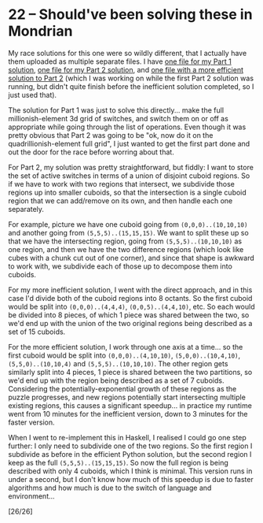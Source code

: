 # 22 &ndash; Should've been solving these in Mondrian
My race solutions for this one were so wildly different, that I actually have them uploaded as multiple separate files. I have [one file for my Part 1 solution](22a.py), [one file for my Part 2 solution](22b.py), and [one file with a more efficient solution to Part 2](22c.py) (which I was working on while the first Part 2 solution was running, but didn't quite finish before the inefficient solution completed, so I just used that).

The solution for Part 1 was just to solve this directly... make the full millionish-element 3d grid of switches, and switch them on or off as appropriate while going through the list of operations. Even though it was pretty obvious that Part 2 was going to be "ok, now do it on the quadrillionish-element full grid", I just wanted to get the first part done and out the door for the race before worring about that.

For Part 2, my solution was pretty straightforward, but fiddly: I want to store the set of active switches in terms of a union of disjoint cuboid regions. So if we have to work with two regions that intersect, we subdivide those regions up into smaller cuboids, so that the intersection is a single cuboid region that we can add/remove on its own, and then handle each one separately.

For example, picture we have one cuboid going from `(0,0,0)..(10,10,10)` and another going from `(5,5,5)..(15,15,15)`. We want to split these up so that we have the intersecting region, going from `(5,5,5)..(10,10,10)` as one region, and then we have the two difference regions (which look like cubes with a chunk cut out of one corner), and since that shape is awkward to work with, we subdivide each of those up to decompose them into cuboids.

For my more inefficient solution, I went with the direct approach, and in this case I'd divide both of the cuboid regions into 8 octants. So the first cuboid would be split into `(0,0,0)..(4,4,4)`, `(0,0,5)..(4,4,10)`, etc. So each would be divided into 8 pieces, of which 1 piece was shared between the two, so we'd end up with the union of the two original regions being described as a set of 15 cuboids.

For the more efficient solution, I work through one axis at a time... so the first cuboid would be split into `(0,0,0)..(4,10,10)`, `(5,0,0)..(10,4,10)`, `(5,5,0)..(10,10,4)` and `(5,5,5)..(10,10,10)`. The other region gets similarly split into 4 pieces, 1 piece is shared between the two partitions, so we'd end up with the region being described as a set of 7 cuboids. Considering the potentially-exponential growth of these regions as the puzzle progresses, and new regions potentially start intersecting multiple existing regions, this causes a significant speedup... in practice my runtime went from 10 minutes for the inefficient version, down to 3 minutes for the faster version.

When I went to re-implement this in Haskell, I realised I could go one step further: I only need to subdivide one of the two regions. So the first region I subdivide as before in the efficient Python solution, but the second region I keep as the full `(5,5,5)..(15,15,15)`. So now the full region is being described with only 4 cuboids, which I think is minimal. This version runs in under a second, but I don't know how much of this speedup is due to faster algorithms and how much is due to the switch of language and environment...

[26/26]
